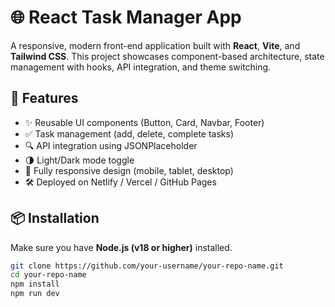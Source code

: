 # 🌐 React Task Manager App

A responsive, modern front-end application built with **React**, **Vite**, and **Tailwind CSS**. This project showcases component-based architecture, state management with hooks, API integration, and theme switching.

## 🚀 Features

- ✨ Reusable UI components (Button, Card, Navbar, Footer)
- ✅ Task management (add, delete, complete tasks)
- 🔍 API integration using JSONPlaceholder
- 🌗 Light/Dark mode toggle
- 📱 Fully responsive design (mobile, tablet, desktop)
- 🛠️ Deployed on Netlify / Vercel / GitHub Pages

## 📦 Installation

Make sure you have **Node.js (v18 or higher)** installed.

```bash
git clone https://github.com/your-username/your-repo-name.git
cd your-repo-name
npm install
npm run dev
